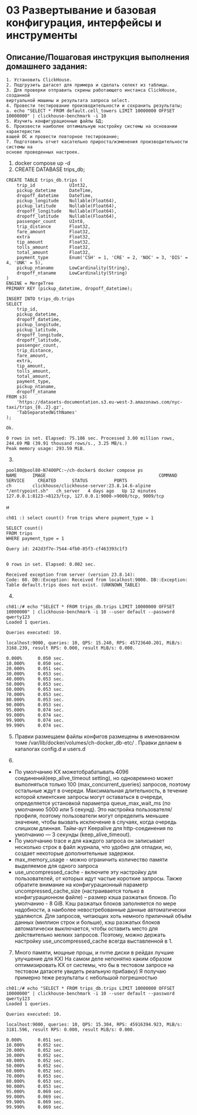 # 03 Развертывание и базовая конфигурация, интерфейсы и инструменты

## Описание/Пошаговая инструкция выполнения домашнего задания:
```
1. Установить ClickHouse.
2. Подгрузить датасет для примера и сделать селект из таблицы.
3. Для проверки отправить скрины работающего инстанса ClickHouse, созданной
виртуальной машины и результата запроса select.
4. Провести тестирование производительности и сохранить результаты;
a. echo "SELECT * FROM default.cell_towers LIMIT 10000000 OFFSET 10000000" | clickhouse-benchmark -i 10
5. Изучить конфигурационные файлы БД;
6. Произвести наиболее оптимальную настройку системы на основании характеристик
вашей ОС и провести повторное тестирование;
7. Подготовить отчет касательно прироста/изменения производительности системы на
основе проведенных настроек.
```

1. docker compose up -d 
2. CREATE DATABASE trips_db;
```
CREATE TABLE trips_db.trips (
    trip_id             UInt32,
    pickup_datetime     DateTime,
    dropoff_datetime    DateTime,
    pickup_longitude    Nullable(Float64),
    pickup_latitude     Nullable(Float64),
    dropoff_longitude   Nullable(Float64),
    dropoff_latitude    Nullable(Float64),
    passenger_count     UInt8,
    trip_distance       Float32,
    fare_amount         Float32,
    extra               Float32,
    tip_amount          Float32,
    tolls_amount        Float32,
    total_amount        Float32,
    payment_type        Enum('CSH' = 1, 'CRE' = 2, 'NOC' = 3, 'DIS' = 4, 'UNK' = 5),
    pickup_ntaname      LowCardinality(String),
    dropoff_ntaname     LowCardinality(String)
)
ENGINE = MergeTree
PRIMARY KEY (pickup_datetime, dropoff_datetime);

INSERT INTO trips_db.trips
SELECT
    trip_id,
    pickup_datetime,
    dropoff_datetime,
    pickup_longitude,
    pickup_latitude,
    dropoff_longitude,
    dropoff_latitude,
    passenger_count,
    trip_distance,
    fare_amount,
    extra,
    tip_amount,
    tolls_amount,
    total_amount,
    payment_type,
    pickup_ntaname,
    dropoff_ntaname
FROM s3(
    'https://datasets-documentation.s3.eu-west-3.amazonaws.com/nyc-taxi/trips_{0..2}.gz',
    'TabSeparatedWithNames'
);

Ok.

0 rows in set. Elapsed: 75.186 sec. Processed 3.00 million rows, 244.69 MB (39.91 thousand rows/s., 3.25 MB/s.)
Peak memory usage: 293.59 MiB.
```
3.
```
pool80@pool80-N7400PC:~/ch-docker$ docker compose ps
NAME      IMAGE                                           COMMAND            SERVICE     CREATED      STATUS          PORTS
ch        clickhouse/clickhouse-server:23.8.14.6-alpine   "/entrypoint.sh"   ch_server   4 days ago   Up 12 minutes   127.0.0.1:8123->8123/tcp, 127.0.0.1:9000->9000/tcp, 9009/tcp
```
и
```
ch01 :) select count() from trips where payment_type = 1

SELECT count()
FROM trips
WHERE payment_type = 1

Query id: 242d3f7e-7544-4fb0-85f3-cf463393c1f3


0 rows in set. Elapsed: 0.002 sec. 

Received exception from server (version 23.8.14):
Code: 60. DB::Exception: Received from localhost:9000. DB::Exception: Table default.trips does not exist. (UNKNOWN_TABLE)
```
4. 
```
ch01:/# echo "SELECT * FROM trips_db.trips LIMIT 10000000 OFFSET 10000000" | clickhouse-benchmark -i 10 --user default --password qwerty123
Loaded 1 queries.

Queries executed: 10.

localhost:9000, queries: 10, QPS: 15.240, RPS: 45723640.201, MiB/s: 3168.239, result RPS: 0.000, result MiB/s: 0.000.

0.000%		0.050 sec.	
10.000%		0.050 sec.	
20.000%		0.051 sec.	
30.000%		0.053 sec.	
40.000%		0.053 sec.	
50.000%		0.053 sec.	
60.000%		0.053 sec.	
70.000%		0.053 sec.	
80.000%		0.053 sec.	
90.000%		0.053 sec.	
95.000%		0.074 sec.	
99.000%		0.074 sec.	
99.900%		0.074 sec.	
99.990%		0.074 sec.
```
5. Правки размещаем
файлы конфигов размещены в именованном томе /var/lib/docker/volumes/ch-docker_db-etc/ . Правки делаем в каталогах   config.d и users.d

6. 

- По умолчанию КХ можетобрабатывать 4096 соединений(eep_alive_timeout setting), но одновремнно может выполняться только 100 (max_concurrent_queries) запросов, поэтому остальные ждут в очереди. Максимальная длительность, в течение которой клиентские запросы могут оставаться в очереди, определяется установкой параметра queue_max_wait_ms (по умолчанию 5000 или 5 секунд). Это настройка пользователя/профиля, поэтому пользователи могут определить меньшее значение, чтобы вызвать исключение в случаях, когда очередь слишком длинная.  Тайм-аут Keepalive для http-соединения по умолчанию — 3 секунды (keep_alive_timeout).
- По умолчанию <level>trace</level>  и для каждого запроса он записывает несколько строк в файл журнала, что удобно для отладки, но, создает некоторые дополнительные задержки.
- max_memory_usage - можно ограничить количество памяти выделяемое для одного запроса
- use_uncompressed_cache - включите эту настройку для пользователей, от которых идут частые короткие запросы. 
Также обратите внимание на конфигурационный параметр uncompressed_cache_size (настраивается только в конфигурационном файле) – размер кэша разжатых блоков. По умолчанию - 8 GiB. Кэш разжатых блоков заполняется по мере надобности, а наиболее невостребованные данные автоматически удаляются. Для запросов, читающих хоть немного приличный объём данных (миллион строк и больше), кэш разжатых блоков автоматически выключается, чтобы оставить место для действительно мелких запросов. Поэтому, можно держать настройку use_uncompressed_cache всегда выставленной в 1.

7.  Много памяти, мощные процы, и nvme диски в рейдах лучшие улучшение для КХ)
На самом деле непонятно каким образом оптимизировать КХ от системы, что бы в тестовом запросе на тестовом датасете увидеть реальную прибавку) Я получаю примерно теже результаты с небольшой погрешностью
```
ch01:/# echo "SELECT * FROM trips_db.trips LIMIT 10000000 OFFSET 10000000" | clickhouse-benchmark -i 10 --user default --password qwerty123
Loaded 1 queries.

Queries executed: 10.

localhost:9000, queries: 10, QPS: 15.304, RPS: 45916394.923, MiB/s: 3181.596, result RPS: 0.000, result MiB/s: 0.000.

0.000%		0.051 sec.	
10.000%		0.052 sec.	
20.000%		0.052 sec.	
30.000%		0.052 sec.	
40.000%		0.052 sec.	
50.000%		0.052 sec.	
60.000%		0.052 sec.	
70.000%		0.053 sec.	
80.000%		0.053 sec.	
90.000%		0.053 sec.	
95.000%		0.069 sec.	
99.000%		0.069 sec.	
99.900%		0.069 sec.	
99.990%		0.069 sec.
```
